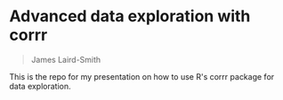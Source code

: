 # Advanced data exploration with corrr
> James Laird-Smith

This is the repo for my presentation on how to use R's corrr package for data 
exploration.
